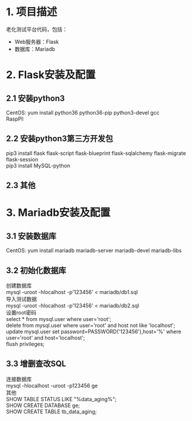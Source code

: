 # 1. 项目描述
老化测试平台代码，包括：
- Web服务器：Flask
- 数据库：Mariadb


# 2. Flask安装及配置

## 2.1 安装python3
CentOS: yum install python36 python36-pip python3-devel gcc<br/>
RaspPI: <br/>

## 2.2 安装python3第三方开发包
pip3 install flask flask-script flask-blueprint flask-sqlalchemy flask-migrate flask-session<br/>
pip3 install MySQL-python<br/>

## 2.3 其他

# 3. Mariadb安装及配置
## 3.1 安装数据库
CentOS: yum install mariadb mariadb-server mariadb-devel mariadb-libs<br/>

## 3.2 初始化数据库
创建数据库<br/>
mysql -uroot -hlocalhost -p'123456' < mariadb/db1.sql<br/>
导入测试数据<br/>
mysql -uroot -hlocalhost -p'123456' < mariadb/db2.sql<br/>
设置root密码<br/>
select * from mysql.user where user='root';<br/>
delete from mysql.user where user='root' and host not like 'localhost';<br/>
update mysql.user set password=PASSWORD('123456'),host='%' where user='root' and host='localhost';<br/>
flush privileges;<br/>

## 3.3 增删查改SQL
连接数据库<br/>
mysql -hlocalhost -uroot -p123456 ge<br/>
其他<br/>
SHOW TABLE STATUS LIKE "%data_aging%";<br/>
SHOW CREATE DATABASE ge;<br/>
SHOW CREATE TABLE tb_data_aging;<br/>
